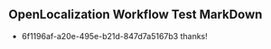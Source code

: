 ## OpenLocalization Workflow Test MarkDown
* 6f1196af-a20e-495e-b21d-847d7a5167b3 thanks!

<!--HONumber=Sep16_HO1-->


